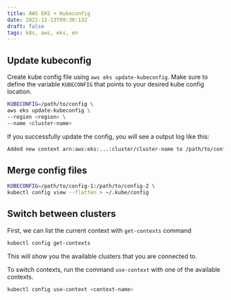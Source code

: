 ```yaml
---
title: AWS EKS + Kubeconfig
date: 2022-12-13T09:30:13Z
draft: false
tags: k8s, aws, eks, en
---
```


## Update kubeconfig

Create kube config file using `aws eks update-kubeconfig`. Make sure to define the variable `KUBECONFIG` that points to your desired kube config location.

```bash
KUBECONFIG=/path/to/config \
aws eks update-kubeconfig \
--region <region> \
--name <cluster-name>
```

If you successfully update the config, you will see a output log like this:

```bash
Added new context arn:aws:eks:...:cluster/cluster-name to /path/to/config
```

## Merge config files

```bash
KUBECONFIG=/path/to/config-1:/path/to/config-2 \
kubectl config view --flatten > ~/.kube/config
```

## Switch between clusters

First, we can list the current context with `get-contexts` command

```bash
kubectl config get-contexts
```

This will show you the available clusters that you are connected to.

To switch contexts, run the command `use-context` with one of the available contexts.

```bash
kubectl config use-context <context-name>
```
